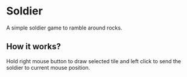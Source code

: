 # Soldier
A simple soldier game to ramble around rocks.

## How it works?

Hold right mouse button to draw selected tile and left click to send the soldier to current mouse position.
